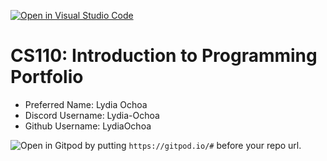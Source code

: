 [![Open in Visual Studio Code](https://classroom.github.com/assets/open-in-vscode-c66648af7eb3fe8bc4f294546bfd86ef473780cde1dea487d3c4ff354943c9ae.svg)](https://classroom.github.com/online_ide?assignment_repo_id=9788540&assignment_repo_type=AssignmentRepo)
# CS110: Introduction to Programming Portfolio

- Preferred Name: Lydia Ochoa
- Discord Username: Lydia-Ochoa
- Github Username: LydiaOchoa

![Open in Gitpod](https://gitpod.io/button/open-in-gitpod.svg) by putting `https://gitpod.io/#` before your repo url.
